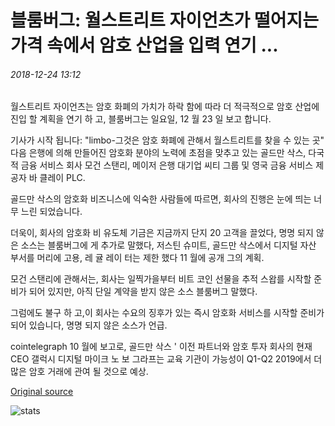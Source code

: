 # 블룸버그: 월스트리트 자이언츠가 떨어지는 가격 속에서 암호 산업을 입력 연기 ...

###### 2018-12-24 13:12

월스트리트 자이언츠는 암호 화폐의 가치가 하락 함에 따라 더 적극적으로 암호 산업에 진입 할 계획을 연기 하 고, 블룸버그는 일요일, 12 월 23 일 보고 합니다.

기사가 시작 됩니다: "limbo-그것은 암호 화폐에 관해서 월스트리트를 찾을 수 있는 곳" 다음 은행에 의해 만들어진 암호화 분야의 노력에 초점을 맞추고 있는 골드만 삭스, 다국적 금융 서비스 회사 모건 스탠리, 메이저 은행 대기업 씨티 그룹 및 영국 금융 서비스 제공자 바 클레이 PLC.

골드만 삭스의 암호화 비즈니스에 익숙한 사람들에 따르면, 회사의 진행은 눈에 띄는 너무 느린 되었습니다.

더욱이, 회사의 암호화 비 유도체 기금은 지금까지 단지 20 고객을 끌었다, 명명 되지 않은 소스는 블룸버그에 게 추가로 말했다, 저스틴 슈미트, 골드만 삭스에서 디지털 자산 부서를 머리에 고용, 레 귤 레이 터는 제한 했다 11 월에 공개 그의 계획.

모건 스탠리에 관해서는, 회사는 일찍가을부터 비트 코인 선물을 추적 스왑를 시작할 준비가 되어 있지만, 아직 단일 계약을 받지 않은 소스 블룸버그 말했다.

그럼에도 불구 하 고,이 회사는 수요의 징후가 있는 즉시 암호화 서비스를 시작할 준비가 되어 있습니다, 명명 되지 않은 소스가 언급.

cointelegraph 10 월에 보고로, 골드만 삭스 ' 이전 파트너와 암호 투자 회사의 현재 CEO 갤럭시 디지털 마이크 노 보 그라프는 교육 기관이 가능성이 Q1-Q2 2019에서 더 많은 암호 거래에 관여 될 것으로 예상.

[Original source](https://cointelegraph.com/news/bloomberg-wall-street-giants-postpone-entering-crypto-industry-amid-falling-prices)

![stats](https://c.statcounter.com/11760860/0/a89fa40b/1/ "stats")